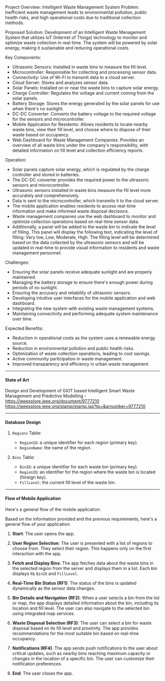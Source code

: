 Project Overview: Intelligent Waste Management System Problem: Inefficient waste management leads to environmental pollution, public health risks, and high operational costs due to traditional collection methods.

Proposed Solution: Development of an Intelligent Waste Management System that utilizes IoT (Internet of Things) technology to monitor and optimize waste collection in real-time. The system will be powered by solar energy, making it sustainable and reducing operational costs.

Key Components:

-   Ultrasonic Sensors: Installed in waste bins to measure the fill level.
-   Microcontroller: Responsible for collecting and processing sensor data.
-   Connectivity: Use of Wi-Fi to transmit data to a cloud server.
-   Cloud Server: Stores and analyzes sensor data.
-   Solar Panels: Installed on or near the waste bins to capture solar energy.
-   Charge Controller: Regulates the voltage and current coming from the solar panels.
-   Battery Storage: Stores the energy generated by the solar panels for use when there's no sunlight.
-   DC-DC Converter: Converts the battery voltage to the required voltage for the sensors and microcontroller.
-   Mobile Application for Residents: Allows residents to locate nearby waste bins, view their fill level, and choose where to dispose of their waste based on occupancy.
-   Web Dashboard for Waste Management Companies: Provides an overview of all waste bins under the company's responsibility, with detailed information on fill level and collection efficiency reports.

Operation:

-   Solar panels capture solar energy, which is regulated by the charge controller and stored in batteries.
-   The DC-DC converter provides the required power to the ultrasonic sensors and microcontroller.
-   Ultrasonic sensors installed in waste bins measure the fill level more accurately and comprehensively.
-   Data is sent to the microcontroller, which transmits it to the cloud server.
-   The mobile application enables residents to access real-time information and make informed waste disposal decisions.
-   Waste management companies use the web dashboard to monitor and optimize collection operations based on real-time sensor data.
-   Additionally, a panel will be added to the waste bin to indicate the level of filling. This panel will display the following text, indicating the level of filling: Very low, Low, Moderate, High. The filling level will be determined based on the data collected by the ultrasonic sensors and will be updated in real-time to provide visual information to residents and waste management personnel.

Challenges:

-   Ensuring the solar panels receive adequate sunlight and are properly maintained.
-   Managing the battery storage to ensure there's enough power during periods of no sunlight.
-   Ensuring the accuracy and reliability of ultrasonic sensors.
-   Developing intuitive user interfaces for the mobile application and web dashboard.
-   Integrating the new system with existing waste management systems.
-   Maintaining connectivity and performing adequate system maintenance over time.

Expected Benefits:

-   Reduction in operational costs as the system uses a renewable energy source.
-   Reduction in environmental pollution and public health risks.
-   Optimization of waste collection operations, leading to cost savings.
-   Active community participation in waste management.
-   Improved transparency and efficiency in urban waste management.

----------------------------------------------------------------------------------------------

#### State of Art 
Design and Development of GIOT based Intelligent Smart Waste Management and Predictive Modelling - https://ieeexplore.ieee.org/document/9777210 https://ieeexplore.ieee.org/stamp/stamp.jsp?tp=&arnumber=9777210

-----------------------------------------------------------------------------------------------
#### Database Design

1.  `Regions` Table:

    -   `RegionID`: a unique identifier for each region (primary key).
    -   `RegionName`: the name of the region.
2.  `Bins` Table:

    -   `BinID`: a unique identifier for each waste bin (primary key).
    -   `RegionID`: an identifier for the region where the waste bin is located (foreign key).
    -   `FillLevel`: the current fill level of the waste bin.

---------------------------------------------------------


#### Flow of Mobile Application

Here's a general flow of the mobile application:

Based on the information provided and the previous requirements, here's a general flow of your application:

1.  **Start**: The user opens the app.

2.  **User Region Selection**: The user is presented with a list of regions to choose from. They select their region. This happens only on the first interaction with the app.

3.  **Fetch and Display Bins**: The app fetches data about the waste bins in the selected region from the server and displays them in a list. Each bin displays its `BinID` and `FillLevel`.

4.  **Real-Time Bin Status (RF1)**: The status of the bins is updated dynamically as the sensor data changes.

5.  **Bin Details and Navigation (RF2)**: When a user selects a bin from the list or map, the app displays detailed information about the bin, including its location and fill level. The user can also navigate to the selected bin using integrated map services.

6.  **Waste Disposal Selection (RF3)**: The user can select a bin for waste disposal based on its fill level and proximity. The app provides recommendations for the most suitable bin based on real-time occupancy.

7.  **Notifications (RF4)**: The app sends push notifications to the user about critical updates, such as nearby bins reaching maximum capacity or changes in the location of a specific bin. The user can customize their notification preferences.

8.  **End**: The user closes the app.
